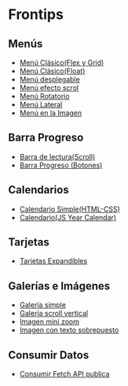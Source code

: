 # Frontips

## Menús
- [Menú Clásico(Flex y Grid)](https://github.com/Unai-Git/Frontips/tree/main/Men%C3%BAs/Men%C3%BA%20Cl%C3%A1sico(Flex-Grid))
- [Menú Clásico(Float)](https://github.com/Unai-Git/Frontips/tree/main/Men%C3%BAs/Men%C3%BA%20Cl%C3%A1sico(Float))
- [Menú desplegable](https://github.com/Unai-Git/Frontips/tree/main/Men%C3%BAs/Men%C3%BA%20desplegable)
- [Menú efecto scrol](https://github.com/Unai-Git/Frontips/tree/main/Men%C3%BAs/Men%C3%BA%20efecto%20scroll)
- [Menú Rotatorio](https://github.com/Unai-Git/Frontips/tree/main/Men%C3%BAs/Men%C3%BA%20Rotatorio)
- [Menú Lateral](https://github.com/Unai-Git/Frontips/tree/main/Men%C3%BAs/Men%C3%BA%20Lateral)
- [Menú en la Imagen](https://github.com/Unai-Git/Frontips/tree/main/Men%C3%BAs/Men%C3%BA%20en%20la%20Imagen)

## Barra Progreso
- [Barra de lectura(Scroll)](https://github.com/Unai-Git/Frontips/tree/main/Barra%20Progreso/Barra%20de%20lectura(Scroll))
- [Barra Progreso (Botones)](https://github.com/Unai-Git/Frontips/tree/main/Barra%20Progreso/Barra%20Progreso%20Botones)

## Calendarios
- [Calendario Simple(HTML-CSS)](https://github.com/Unai-Git/Frontips/tree/main/Calendario/Calendario%20Simple(HTML-CSS))
- [Calendario(JS Year Calendar)](https://github.com/Unai-Git/Frontips/tree/main/Calendario/Calendario(JS%20Year%20Calendar))

## Tarjetas
- [Tarjetas Expandibles](https://github.com/Unai-Git/Frontips/tree/main/Tarjetas/Tarjetas%20Expandibles)

## Galerías e Imágenes
- [Galería simple](https://github.com/Unai-Git/Frontips/tree/main/Galer%C3%ADas/Galer%C3%ADa%20simple)
- [Galería scroll vertical](https://github.com/Unai-Git/Frontips/tree/main/Galer%C3%ADas%20e%20Im%C3%A1genes/Galer%C3%ADa%20scroll%20vertical)
- [Imagen mini zoom](https://github.com/Unai-Git/Frontips/tree/main/Galer%C3%ADas%20e%20Im%C3%A1genes/Imagen%20mini%20zoom)
- [Imagen con texto sobrepuesto](https://github.com/Unai-Git/Frontips/tree/main/Galer%C3%ADas%20e%20Im%C3%A1genes/Imagen%20con%20texto%20sobrepuesto)

## Consumir Datos
- [Consumir Fetch API publica](https://github.com/Unai-Git/Frontips/tree/main/API)
